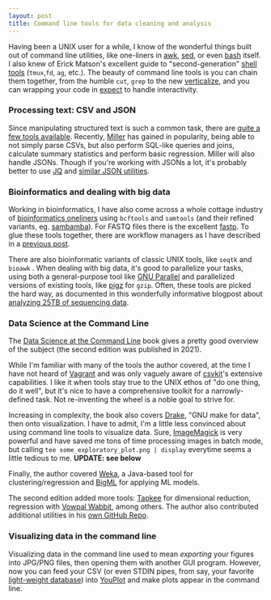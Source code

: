```yaml
---
layout: post
title: Command line tools for data cleaning and analysis
---
```


Having been a UNIX user for a while, I know of the wonderful things built out of command line utilities, like one-liners in [awk](https://catonmat.net/awk-one-liners-explained-part-one), [sed](https://catonmat.net/sed-one-liners-explained-part-one), or even [bash](http://www.bashoneliners.com) itself. I also knew of Erick Matson's excellent guide to "second-generation" [shell tools](http://erick.matsen.org/2020/01/04/2nd-gen-interactive-shell.html) (`tmux`,`fd`, `ag`, etc.). The beauty of command line tools is you can chain them together, from the humble `cut`, `grep` to the new [verticalize](https://github.com/lindenb/verticalize), and you can wrapping your code in [expect](https://core.tcl-lang.org/expect/index) to handle interactivity.

### Processing text: CSV and JSON

Since manipulating structured text is such a common task, there are [quite a few tools available](https://github.com/dbohdan/structured-text-tools). Recently, [Miller](https://github.com/johnkerl/miller/) has gained in popularity, being able to not simply parse CSVs, but also perform SQL-like queries and joins, calculate summary statistics and perform basic regression. Miller will also handle JSONs. Though if you're working with JSONs a lot, it's probably better to use [JQ](https://stedolan.github.io/jq/) and [similar JSON utilities](https://github.com/fiatjaf/awesome-jq).

### Bioinformatics and dealing with big data

Working in bioinformatics, I have also come across a whole cottage industry of [bioinformatics oneliners](https://github.com/stephenturner/oneliners) using `bcftools` and `samtools` (and their refined variants, eg. [sambamba](https://lomereiter.github.io/sambamba/)). For FASTQ files there is the excellent [fastp](https://github.com/OpenGene/fastp). To glue these tools together, there are workflow managers as I have described in a [previous post](https://ptvan.github.io/workflow-managers/).

There are also bioinformatic variants of classic UNIX tools, like `seqtk` and `bioawk` . When dealing with big data, it's good to parallelize your tasks, using both a general-purpose tool like [GNU Parallel](https://www.gnu.org/software/parallel/) and parallelized versions of existing tools, like [pigz](https://zlib.net/pigz/) for `gzip`. Often, these tools are picked the hard way, as documented in this wonderfully informative blogpost about [analyzing 25TB of sequencing data](https://livefreeordichotomize.com/posts/2019-06-04-using-awk-and-r-to-parse-25tb/).

### Data Science at the Command Line 

The [Data Science at the Command Line](https://www.datascienceatthecommandline.com/) book gives a pretty good overview of the subject (the second edition was published in 2021).

While I'm familiar with many of the tools the author covered, at the time I have not heard of [Vagrant](https://www.vagrantup.com/docs/cli/) and was only vaguely aware of [csvkit](https://source.opennews.org/articles/eleven-awesome-things-you-can-do-csvkit/)'s extensive capabilities. I like it when tools stay true to the UNIX ethos of "do one thing, do it well", but it's nice to have a comprehensive toolkit for a narrowly-defined task. Not re-inventing the wheel is a noble goal to strive for.

Increasing in complexity, the book also covers [Drake](https://github.com/Factual/drake), "GNU make for data", then onto visualization. I have to admit, I'm a little less convinced about using command line tools to visualize data. Sure, [ImageMagick](https://imagemagick.org) is very powerful and have saved me tons of time processing images in batch mode, but calling ```tee some_exploratory_plot.png | display``` everytime seems a little tedious to me. **UPDATE: see below**

Finally, the author covered [Weka](https://www.cs.waikato.ac.nz/ml/weka/), a Java-based tool for clustering/regression and [BigML](https://bigml.com/) for applying ML models.

The second edition added more tools: [Tapkee](https://tapkee.lisitsyn.me/) for dimensional reduction, regression with [Vowpal Wabbit](https://vowpalwabbit.org/), among others. The author also contributed additional utilities in his [own GitHub Repo](https://github.com/jeroenjanssens/data-science-at-the-command-line).

### Visualizing data in the command line

Visualizing data in the command line used to mean _exporting_ your figures into JPG/PNG files, then opening them with another GUI program. However, now you can feed your CSV (or even STDIN pipes, from say, your favorite [light-weight database](https://duckdb.org)) into [YouPlot](https://github.com/red-data-tools/YouPlot) and make plots appear in the command line. 
